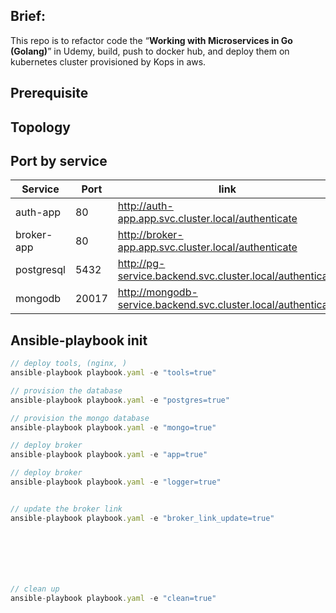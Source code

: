 ## Brief:

This repo is to refactor code the “****Working with Microservices in Go (Golang)****” in Udemy, build, push to docker hub, and deploy them on kubernetes cluster provisioned by Kops in aws.

## Prerequisite

## Topology

## Port by service

| Service | Port | link |
| --- | --- | --- |
| auth-app | 80 | http://auth-app.app.svc.cluster.local/authenticate |
| broker-app | 80 | http://broker-app.app.svc.cluster.local/authenticate |
| postgresql  | 5432 | http://pg-service.backend.svc.cluster.local/authenticate |
| mongodb | 20017 | http://mongodb-service.backend.svc.cluster.local/authenticate |

## Ansible-playbook init

```jsx
// deploy tools, (nginx, )
ansible-playbook playbook.yaml -e "tools=true"

// provision the database
ansible-playbook playbook.yaml -e "postgres=true"

// provision the mongo database
ansible-playbook playbook.yaml -e "mongo=true"

// deploy broker
ansible-playbook playbook.yaml -e "app=true"

// deploy broker
ansible-playbook playbook.yaml -e "logger=true"


// update the broker link
ansible-playbook playbook.yaml -e "broker_link_update=true"







// clean up
ansible-playbook playbook.yaml -e "clean=true"
```
